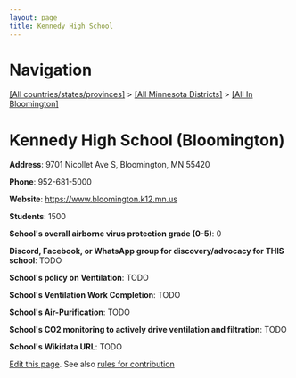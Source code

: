 ```yaml
---
layout: page
title: Kennedy High School
---
```

# Navigation

[[All countries/states/provinces]](../../..) > [[All Minnesota Districts]](../..) > [[All In Bloomington]](..)

# Kennedy High School (Bloomington)

**Address**: 9701 Nicollet Ave S, Bloomington, MN 55420

**Phone**: 952-681-5000

**Website**: <https://www.bloomington.k12.mn.us>

**Students**: 1500

**School's overall airborne virus protection grade (0-5)**: 0

**Discord, Facebook, or WhatsApp group for discovery/advocacy for THIS school**: TODO

**School's policy on Ventilation**: TODO

**School's Ventilation Work Completion**: TODO

**School's Air-Purification**: TODO

**School's CO2 monitoring to actively drive ventilation and filtration**: TODO

**School's Wikidata URL**: TODO


[Edit this page](https://github.com/ventilate-schools/MN/edit/main/./Bloomington/Kennedy_High_School.md). See also [rules for contribution](../../../contribution-rules/)